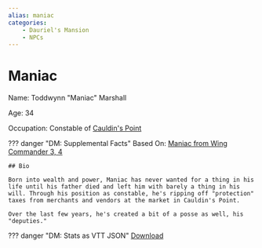 ```yaml
---
alias: maniac
categories:
    - Dauriel's Mansion
    - NPCs
---
```

# Maniac

Name: Toddwynn "Maniac" Marshall

Age: 34

Occupation: Constable of [Cauldin's Point](../../../geography/settlements/cauldins-point.md)

??? danger "DM: Supplemental Facts"
    Based On: [Maniac from Wing Commander 3, 4](https://wingcommander.fandom.com/wiki/Todd_Marshall)

    ## Bio

    Born into wealth and power, Maniac has never wanted for a thing in his life until his father died and left him with barely a thing in his will. Through his position as constable, he's ripping off "protection" taxes from merchants and vendors at the market in Cauldin's Point.

    Over the last few years, he's created a bit of a posse as well, his "deputies."

??? danger "DM: Stats as VTT JSON"
    [Download](/assets/json/maniac.json)

